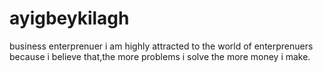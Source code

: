 # ayigbeykilagh
business enterprenuer
i am highly attracted to the world of enterprenuers because i believe that,the more problems i solve the more money i make.
